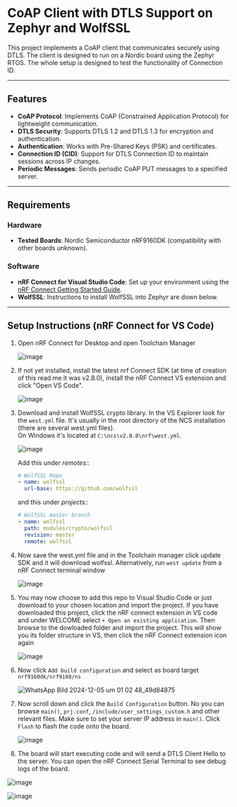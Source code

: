 # CoAP Client with DTLS Support on Zephyr and WolfSSL

This project implements a CoAP client that communicates securely using DTLS. The client is designed to run on a Nordic board using the Zephyr RTOS. The whole setup is designed to test the functionality of Connection ID.

---

## Features

- **CoAP Protocol**: Implements CoAP (Constrained Application Protocol) for lightweight communication.
- **DTLS Security**: Supports DTLS 1.2 and DTLS 1.3 for encryption and authentication.
- **Authentication**: Works with Pre-Shared Keys (PSK) and certificates.
- **Connection ID (CID)**: Support for DTLS Connection ID to maintain sessions across IP changes.
- **Periodic Messages**: Sends periodic CoAP PUT messages to a specified server.

---

## Requirements

### Hardware
- **Tested Boards**: Nordic Semiconductor nRF9160DK (compatibility with other boards unknown).

### Software
- **nRF Connect for Visual Studio Code**: Set up your environment using the [nRF Connect Getting Started Guide](https://www.nordicsemi.com/Products/Development-tools/nRF-Connect-for-VS-Code/Tutorials#infotabs).
- **WolfSSL**: Instructions to install WolfSSL into Zephyr are down below.

---

## Setup Instructions (nRF Connect for VS Code)
1. Open nRF Connect for Desktop and open Toolchain Manager
   
   ![image](https://github.com/user-attachments/assets/667f3e1f-1209-48f3-abf0-a473978082f7)

3. If not yet installed, install the latest nrf Connect SDK (at time of creation of this read.me it was v2.8.0), install the nRF Connect VS extension and click "Open VS Code".
   
   ![image](https://github.com/user-attachments/assets/289bad61-42c5-4ee3-a051-3782cb0150b9)

4. Download and install WolfSSL crypto library.
   In the VS Explorer look for the `west.yml` file. It's usually in the root directory of the NCS installation (there are several west.yml files).  
   On Windows it's located at `C:\ncs\v2.8.0\nrf\west.yml`.
   
   ![image](https://github.com/user-attachments/assets/bfae4688-ca07-4e21-b2e5-9366b2c5cb70)

   Add this under *remotes:*:
   ```yaml
   # WolfSSL Repo
   - name: wolfssl
     url-base: https://github.com/wolfssl
   ```
   and this under *projects:*:
   ```yaml
   # WolfSSL master branch
   - name: wolfssl
     path: modules/crypto/wolfssl
     revision: master
     remote: wolfssl
    ```
5. Now save the west.yml file and in the Toolchain manager click update SDK and it will download wolfssl. Alternatively, run `west update` from a nRF Connect terminal window
   
      ![image](https://github.com/user-attachments/assets/0da0ce55-8733-4ffa-9537-78676742c32e)

6. You may now choose to add this repo to Visual Studio Code or just download to your chosen location and import the project.
   If you have downloaded this project, click the nRF connect extension in VS code and under WELCOME select `+ Open an existing application`. Then browse to the dowloaded folder and import the project.
   This will show you its folder structure in VS, then click the nRF Connect extension icon again
   
   ![image](https://github.com/user-attachments/assets/33b43322-ada2-4f3f-8a24-2c600bb65936)

7. Now click `Add build configuration` and select as board target `nrf9160dk/nrf9160/ns`
   
   ![WhatsApp Bild 2024-12-05 um 01 02 48_49d84875](https://github.com/user-attachments/assets/0b5c3d51-0478-44a4-98ac-7df08fbffd5d)

8. Now scroll down and click the `Build Configuration` button. No you can browse `main()`, `prj.conf`, `/include/user_settings_custom.h` and other relevant files.
   Make sure to set your server IP address in `main()`.
   Click `Flash` to flash the code onto the board.

   ![image](https://github.com/user-attachments/assets/89f4f63a-131c-4aa1-be03-2eed50bb60fb)

10. The board will start executing code and will send a DTLS Client Hello to the server. You can open the nRF Connect Serial Terminal to see debug logs of the board.

   ![image](https://github.com/user-attachments/assets/a071627b-ca02-4fb6-9074-c1ea7cff1c26)

   ![image](https://github.com/user-attachments/assets/62ced6ae-8c4c-4f0e-90c3-d92835128914)

